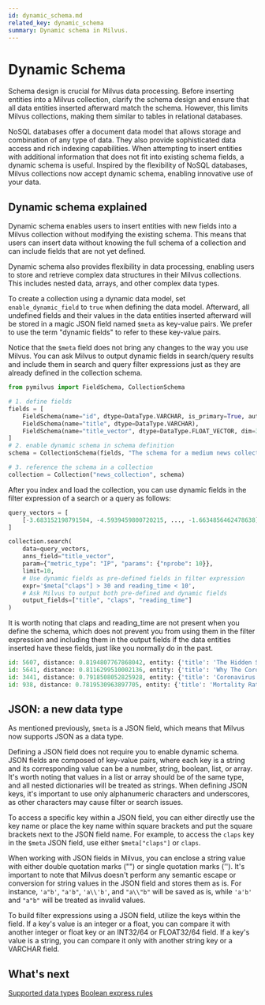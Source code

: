 ```yaml
---
id: dynamic_schema.md
related_key: dynamic_schema
summary: Dynamic schema in Milvus.
---
```


# Dynamic Schema

Schema design is crucial for Milvus data processing. Before inserting entities into a Milvus collection, clarify the schema design and ensure that all data entities inserted afterward match the schema. However, this limits Milvus collections, making them similar to tables in relational databases. 

NoSQL databases offer a document data model that allows storage and combination of any type of data. They also provide sophisticated data access and rich indexing capabilities. When attempting to insert entities with additional information that does not fit into existing schema fields, a dynamic schema is useful. Inspired by the flexibility of NoSQL databases, Milvus collections now accept dynamic schema, enabling innovative use of your data. 

## Dynamic schema explained

Dynamic schema enables users to insert entities with new fields into a Milvus collection without modifying the existing schema. This means that users can insert data without knowing the full schema of a collection and can include fields that are not yet defined.

Dynamic schema also provides flexibility in data processing, enabling users to store and retrieve complex data structures in their Milvus collections. This includes nested data, arrays, and other complex data types.

To create a collection using a dynamic data model, set `enable_dynamic_field` to `true` when defining the data model. Afterward, all undefined fields and their values in the data entities inserted afterward will be stored in a magic JSON field named `$meta` as key-value pairs. We prefer to use the term "dynamic fields" to refer to these key-value pairs.

Notice that the `$meta` field does not bring any changes to the way you use Milvus. You can ask Milvus to output dynamic fields in search/query results and include them in search and query filter expressions just as they are already defined in the collection schema. 

```python
from pymilvus import FieldSchema, CollectionSchema

# 1. define fields
fields = [
    FieldSchema(name="id", dtype=DataType.VARCHAR, is_primary=True, auto_id=True, max_length=100),
    FieldSchema(name="title", dtype=DataType.VARCHAR),
    FieldSchema(name="title_vector", dtype=DataType.FLOAT_VECTOR, dim=384)
]
# 2. enable dynamic schema in schema definition
schema = CollectionSchema(fields, "The schema for a medium news collection", enable_dynamic_field=True)

# 3. reference the schema in a collection
collection = Collection("news_collection", schema)
```

After you index and load the collection, you can use dynamic fields in the filter expression of a search or a query as follows:

```python
query_vectors = [
    [-3.683152198791504, -4.5939459800720215, ..., -1.6634856462478638]
]

collection.search(
    data=query_vectors,
    anns_field="title_vector",
    param={"metric_type": "IP", "params": {"nprobe": 10}},
    limit=10,
    # Use dynamic fields as pre-defined fields in filter expression
    expr='$meta["claps"] > 30 and reading_time < 10',  
    # Ask Milvus to output both pre-defined and dynamic fields
    output_fields=["title", "claps", "reading_time"] 
)
```

It is worth noting that claps and reading_time are not present when you define the schema, which does not prevent you from using them in the filter expression and including them in the output fields if the data entities inserted have these fields, just like you normally do in the past.

```python
id: 5607, distance: 0.8194807767868042, entity: {'title': 'The Hidden Side Effect of the Coronavirus', 'reading_time': 8, 'claps': 83}
id: 5641, distance: 0.8116299510002136, entity: {'title': 'Why The Coronavirus Mortality Rate is Misleading', 'reading_time': 9, 'claps': 2900}
id: 3441, distance: 0.7918508052825928, entity: {'title': 'Coronavirus shows what ethical Amazon could look like', 'reading_time': 4, 'claps': 51}
id: 938, distance: 0.7819530963897705, entity: {'title': 'Mortality Rate As an Indicator of an Epidemic Outbreak', 'reading_time': 6, 'claps': 65}
```

## JSON: a new data type

As mentioned previously, `$meta` is a JSON field, which means that Milvus now supports JSON as a data type. 

Defining a JSON field does not require you to enable dynamic schema. JSON fields are composed of key-value pairs, where each key is a string and its corresponding value can be a number, string, boolean, list, or array. It's worth noting that values in a list or array should be of the same type, and all nested dictionaries will be treated as strings. When defining JSON keys, it's important to use only alphanumeric characters and underscores, as other characters may cause filter or search issues.

To access a specific key within a JSON field, you can either directly use the key name or place the key name within square brackets and put the square brackets next to the JSON field name. For example, to access the `claps` key in the `$meta` JSON field, use either `$meta["claps"]` or `claps`.

When working with JSON fields in Milvus, you can enclose a string value with either double quotation marks ("") or single quotation marks (''). It's important to note that Milvus doesn't perform any semantic escape or conversion for string values in the JSON field and stores them as is. For instance, `'a"b'`, `"a'b"`, `'a\\'b'`, and `"a\\"b"` will be saved as is, while `'a'b'` and `"a"b"` will be treated as invalid values.

To build filter expressions using a JSON field, utilize the keys within the field. If a key's value is an integer or a float, you can compare it with another integer or float key or an INT32/64 or FLOAT32/64 field. If a key's value is a string, you can compare it only with another string key or a VARCHAR field.

## What's next

[Supported data types](schema.md#Supported-data-type)
[Boolean express rules](boolean.md)
